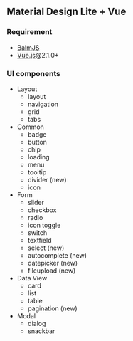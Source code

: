 ## Material Design Lite + Vue

### Requirement

- [BalmJS](http://balmjs.com/)
- [Vue.js](https://vuejs.org/)@2.1.0+

### UI components

- Layout
    - layout
    - navigation
    - grid
    - tabs
- Common
    - badge
    - button
    - chip
    - loading
    - menu
    - tooltip
    - divider (new)
    - icon
- Form
    - slider
    - checkbox
    - radio
    - icon toggle
    - switch
    - textfield
    - select (new)
    - autocomplete (new)
    - datepicker (new)
    - fileupload (new)
- Data View
    - card
    - list
    - table
    - pagination (new)
- Modal
    - dialog
    - snackbar
